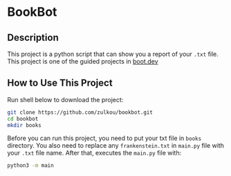 # BookBot
## Description
This project is a python script that can show you a report of your `.txt` file. This project is one of the guided projects in [boot.dev](https://www.boot.dev/courses/build-bookbot-python)

## How to Use This Project
Run shell below to download the project:
```bash
git clone https://github.com/zulkou/bookbot.git
cd bookbot
mkdir books
```
Before you can run this project, you need to put your txt file in `books` directory. You also need to replace any `frankenstein.txt` in `main.py` file with your `.txt` file name. After that, executes the `main.py` file with:
```bash
python3 -m main
```
